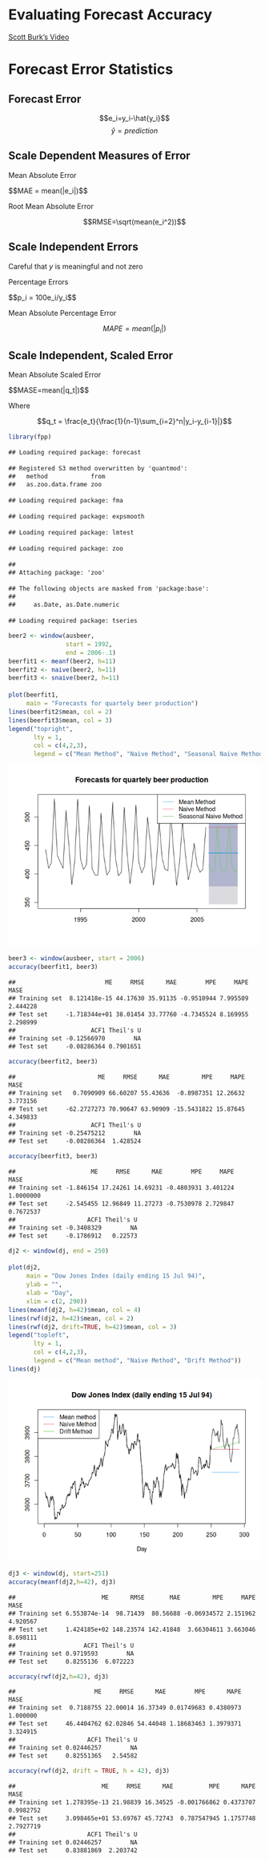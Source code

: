 Evaluating Forecast Accuracy
================

[Scott Burk’s
Video](https://www.youtube.com/watch?v=PvaKMQBR6nA&list=PLX-TyAzMwGs-I3i5uiCin37VFMSy4c50F&index=5)

# Forecast Error Statistics

## Forecast Error

$$e_i=y_i-\hat{y_i}$$ $$\hat{y} = prediction$$

## Scale Dependent Measures of Error

<p class="text-center">
Mean Absolute Error
</p>
$$MAE = mean(|e_i|)$$
<p class="text-center">
Root Mean Absolute Error
</p>

$$RMSE=\sqrt(mean(e_i^2))$$

## Scale Independent Errors

Careful that $y$ is meaningful and not zero

<p class="text-center">
Percentage Errors
</p>
$$p_i = 100e_i/y_i$$
<p class="text-center">
Mean Absolute Percentage Error
</p>

$$MAPE=mean(|p_i|)$$

## Scale Independent, Scaled Error

<p class="text-center">
Mean Absolute Scaled Error
</p>
$$MASE=mean(|q_t|)$$
<p class="text-center">
Where
</p>

$$q_t = \frac{e_t}{\frac{1}{n-1}\sum_{i=2}^n|y_i-y_{i-1}|}$$

``` r
library(fpp)
```

    ## Loading required package: forecast

    ## Registered S3 method overwritten by 'quantmod':
    ##   method            from
    ##   as.zoo.data.frame zoo

    ## Loading required package: fma

    ## Loading required package: expsmooth

    ## Loading required package: lmtest

    ## Loading required package: zoo

    ## 
    ## Attaching package: 'zoo'

    ## The following objects are masked from 'package:base':
    ## 
    ##     as.Date, as.Date.numeric

    ## Loading required package: tseries

``` r
beer2 <- window(ausbeer, 
                start = 1992,
                end = 2006-.1)
beerfit1 <- meanf(beer2, h=11)
beerfit2 <- naive(beer2, h=11)
beerfit3 <- snaive(beer2, h=11)

plot(beerfit1,
     main = "Forecasts for quartely beer production")
lines(beerfit2$mean, col = 2)
lines(beerfit3$mean, col = 3)
legend("topright", 
       lty = 1,
       col = c(4,2,3),
       legend = c("Mean Method", "Naive Method", "Seasonal Naive Method"))
```

![](5EvaluatingFCAccuracy_files/figure-gfm/unnamed-chunk-2-1.png)<!-- -->

``` r
beer3 <- window(ausbeer, start = 2006)
accuracy(beerfit1, beer3)
```

    ##                         ME     RMSE      MAE        MPE     MAPE     MASE
    ## Training set  8.121418e-15 44.17630 35.91135 -0.9510944 7.995509 2.444228
    ## Test set     -1.718344e+01 38.01454 33.77760 -4.7345524 8.169955 2.298999
    ##                     ACF1 Theil's U
    ## Training set -0.12566970        NA
    ## Test set     -0.08286364 0.7901651

``` r
accuracy(beerfit2, beer3)
```

    ##                       ME     RMSE      MAE         MPE     MAPE     MASE
    ## Training set   0.7090909 66.60207 55.43636  -0.8987351 12.26632 3.773156
    ## Test set     -62.2727273 70.90647 63.90909 -15.5431822 15.87645 4.349833
    ##                     ACF1 Theil's U
    ## Training set -0.25475212        NA
    ## Test set     -0.08286364  1.428524

``` r
accuracy(beerfit3, beer3)
```

    ##                     ME     RMSE      MAE        MPE     MAPE      MASE
    ## Training set -1.846154 17.24261 14.69231 -0.4803931 3.401224 1.0000000
    ## Test set     -2.545455 12.96849 11.27273 -0.7530978 2.729847 0.7672537
    ##                    ACF1 Theil's U
    ## Training set -0.3408329        NA
    ## Test set     -0.1786912   0.22573

``` r
dj2 <- window(dj, end = 250)

plot(dj2,
     main = "Dow Jones Index (daily ending 15 Jul 94)",
     ylab = "",
     xlab = "Day",
     xlim = c(2, 290))
lines(meanf(dj2, h=42)$mean, col = 4)
lines(rwf(dj2, h=42)$mean, col = 2)
lines(rwf(dj2, drift=TRUE, h=42)$mean, col = 3)
legend("topleft",
       lty = 1,
       col = c(4,2,3),
       legend = c("Mean method", "Naive Method", "Drift Method"))
lines(dj)
```

![](5EvaluatingFCAccuracy_files/figure-gfm/unnamed-chunk-6-1.png)<!-- -->

``` r
dj3 <- window(dj, start=251)
accuracy(meanf(dj2,h=42), dj3)
```

    ##                        ME      RMSE       MAE         MPE     MAPE     MASE
    ## Training set 6.553874e-14  98.71439  80.56688 -0.06934572 2.151962 4.920567
    ## Test set     1.424185e+02 148.23574 142.41848  3.66304611 3.663046 8.698111
    ##                   ACF1 Theil's U
    ## Training set 0.9719593        NA
    ## Test set     0.8255136  6.072223

``` r
accuracy(rwf(dj2,h=42), dj3)
```

    ##                      ME     RMSE      MAE        MPE      MAPE     MASE
    ## Training set  0.7188755 22.00014 16.37349 0.01749683 0.4380973 1.000000
    ## Test set     46.4404762 62.02846 54.44048 1.18683463 1.3979371 3.324915
    ##                    ACF1 Theil's U
    ## Training set 0.02446257        NA
    ## Test set     0.82551365   2.54582

``` r
accuracy(rwf(dj2, drift = TRUE, h = 42), dj3)
```

    ##                        ME     RMSE      MAE          MPE      MAPE      MASE
    ## Training set 1.278395e-13 21.98839 16.34525 -0.001766862 0.4373707 0.9982752
    ## Test set     3.098465e+01 53.69767 45.72743  0.787547945 1.1757748 2.7927719
    ##                    ACF1 Theil's U
    ## Training set 0.02446257        NA
    ## Test set     0.83881869  2.203742
